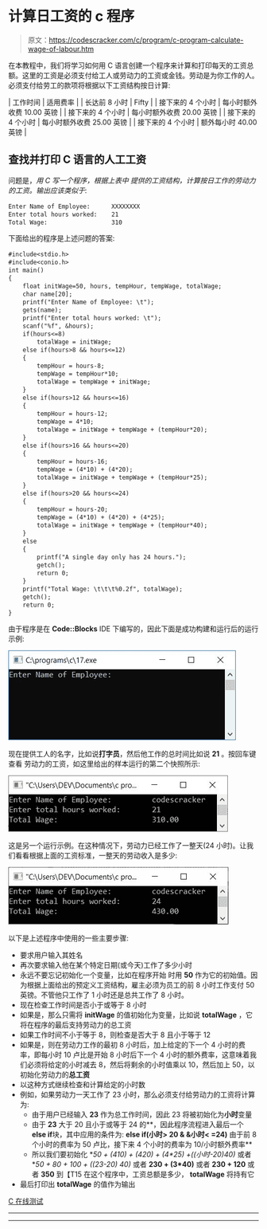 # 计算日工资的 c 程序

> 原文：<https://codescracker.com/c/program/c-program-calculate-wage-of-labour.htm>

在本教程中，我们将学习如何用 C 语言创建一个程序来计算和打印每天的工资总额。这里的工资是必须支付给工人或劳动力的工资或金钱。劳动是为你工作的人。必须支付给劳工的款项将根据以下工资结构按日计算:

| 工作时间 | 适用费率 |
| 长达前 8 小时 | Fifty |
| 接下来的 4 个小时 | 每小时额外收费 10.00 英镑 |
| 接下来的 4 个小时 | 每小时额外收费 20.00 英镑 |
| 接下来的 4 个小时 | 每小时额外收费 25.00 英镑 |
| 接下来的 4 个小时 | 额外每小时 40.00 英镑 |

## 查找并打印 C 语言的人工工资

问题是，*用 C 写一个程序，根据上表中 提供的工资结构，计算按日工作的劳动力的工资。输出应该类似于*:

```
Enter Name of Employee:      XXXXXXXX
Enter total hours worked:    21
Total Wage:                  310
```

下面给出的程序是上述问题的答案:

```
#include<stdio.h>
#include<conio.h>
int main()
{
    float initWage=50, hours, tempHour, tempWage, totalWage;
    char name[20];
    printf("Enter Name of Employee: \t");
    gets(name);
    printf("Enter total hours worked: \t");
    scanf("%f", &hours);
    if(hours<=8)
        totalWage = initWage;
    else if(hours>8 && hours<=12)
    {
        tempHour = hours-8;
        tempWage = tempHour*10;
        totalWage = tempWage + initWage;
    }
    else if(hours>12 && hours<=16)
    {
        tempHour = hours-12;
        tempWage = 4*10;
        totalWage = initWage + tempWage + (tempHour*20);
    }
    else if(hours>16 && hours<=20)
    {
        tempHour = hours-16;
        tempWage = (4*10) + (4*20);
        totalWage = initWage + tempWage + (tempHour*25);
    }
    else if(hours>20 && hours<=24)
    {
        tempHour = hours-20;
        tempWage = (4*10) + (4*20) + (4*25);
        totalWage = initWage + tempWage + (tempHour*40);
    }
    else
    {
        printf("A single day only has 24 hours.");
        getch();
        return 0;
    }
    printf("Total Wage: \t\t\t%0.2f", totalWage);
    getch();
    return 0;
}
```

由于程序是在 **Code::Blocks** IDE 下编写的，因此下面是成功构建和运行后的运行示例:

![c program calculate wage of labour](img/08444bd47a2a5a6cf82b50fdec30552d.png)

现在提供工人的名字，比如说**打字员**，然后他工作的总时间比如说 **21** 。按回车键查看 劳动力的工资，如这里给出的样本运行的第二个快照所示:

![compute wage of labour on daily basis](img/842e8a0c247e85a15373b30d4d80dedd.png)

这是另一个运行示例。在这种情况下，劳动力已经工作了一整天(24 小时)。让我们看看根据上面的工资标准，一整天的劳动收入是多少:

![print wage of labour c](img/a8e76499f8df41e89f3e722ed80598de.png)

以下是上述程序中使用的一些主要步骤:

*   要求用户输入其姓名
*   再次要求输入他在某个特定日期(或今天)工作了多少小时
*   永远不要忘记初始化一个变量，比如在程序开始 时用 **50** 作为它的初始值。因为根据上面给出的预定义工资结构，雇主必须为员工的前 8 小时工作支付 50 英镑。不管他只工作了 1 小时还是总共工作了 8 小时。
*   现在检查工作时间是否小于或等于 8 小时
*   如果是，那么只需将 **initWage** 的值初始化为变量，比如说 **totalWage** ，它将在程序的最后支持劳动力的总工资
*   如果工作时间不小于等于 8，则检查是否大于 8 且小于等于 12
*   如果是，则在劳动力工作的最初 8 小时后，加上给定的下一个 4 小时的费率，即每小时 10 卢比是开始 8 小时后下一个 4 小时的额外费率，这意味着我们必须将给定的小时减去 8，然后将剩余的小时值乘以 10，然后加上 50，以初始化劳动力的**总工资**
*   以这种方式继续检查和计算给定的小时数
*   例如，如果劳动力一天工作了 23 小时，那么必须支付给劳动力的工资将计算为:
    *   由于用户已经输入 **23** 作为总工作时间，因此 23 将被初始化为**小时**变量
    *   由于 **23** 大于 20 且小于或等于 24 的**，因此程序流程进入最后一个 **else if**块，其中应用的条件为:
        **else if(小时> 20 & &小时< =24)**
        由于前 8 个小时的费率为 50 卢比，接下来 4 个小时的费率为 10/小时额外费率**
    *   所以我们要初始化 **50 + (4*10) + (4*20) + (4*25) +((小时-20)*40)** 或者 **50 + 80 + 100 + ((23-20) *40)** 或者 **230 + (3*40)** 或者 **230 + 120** 或者 **350** 到【T15 在这个程序中，工资总额是多少， **totalWage** 将持有它
*   最后打印出 **totalWage** 的值作为输出

[C 在线测试](/exam/showtest.php?subid=2)

* * *

* * *